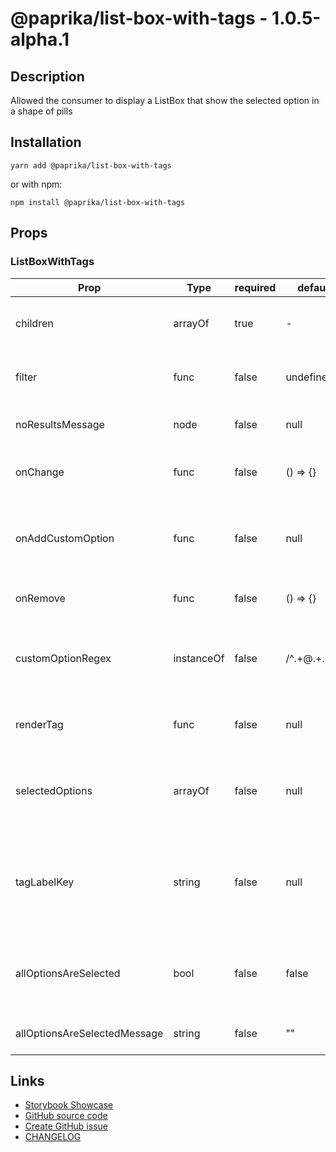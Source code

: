 <!-- start: Autogenerated - do not modify -->

# @paprika/list-box-with-tags - 1.0.5-alpha.1

## Description

Allowed the consumer to display a ListBox that show the selected option in a shape of pills

## Installation

```
yarn add @paprika/list-box-with-tags
```

or with npm:

```
npm install @paprika/list-box-with-tags
```

## Props

### ListBoxWithTags

| Prop                         | Type       | required | default        | Description                                                                                                              |
| ---------------------------- | ---------- | -------- | -------------- | ------------------------------------------------------------------------------------------------------------------------ |
| children                     | arrayOf    | true     | -              | Child of type <ListBox.Option />, <ListBox.Divider />, etc                                                               |
| filter                       | func       | false    | undefined      | filter function for the ListBoxWithTags can be pair with ListBoxWithTags.filter                                          |
| noResultsMessage             | node       | false    | null           | String message to be display when there are not results                                                                  |
| onChange                     | func       | false    | () => {}       | Callback whenever the user change a selection on the ListBoxWithTags                                                     |
| onAddCustomOption            | func       | false    | null           | Callback whenever the user input a new custom option like some@email.com, pass undefined to ignore this behaviour        |
| onRemove                     | func       | false    | () => {}       | Callback once a tag is remove from the Trigger                                                                           |
| customOptionRegex            | instanceOf | false    | /^.+@.+\..+\$/ | Regex that match the input of the user and reports to onAddCustomOption. The default is a basic email regex              |
| renderTag                    | func       | false    | null           | Render prop to override the default Tag style, see example for it's uses.                                                |
| selectedOptions              | arrayOf    | false    | null           | An array of id that helps the ListBoxWithTags to known what elements are selected                                        |
| tagLabelKey                  | string     | false    | null           | Provides an alternative for rendering the Tag label instead of using the default [{label:value}] coming from the og data |
| allOptionsAreSelected        | bool       | false    | false          | When this is true, it will display a message indicating all options are selected on the popover                          |
| allOptionsAreSelectedMessage | string     | false    | ""             | Message to display when all options have been selected                                                                   |

<!-- end: Autogenerated - do not modify -->
<!-- content -->

<!-- eoContent -->

## Links

- [Storybook Showcase](https://paprika.highbond.com/?path=/story/forms-listboxwithtags--showcase)
- [GitHub source code](https://github.com/acl-services/paprika/tree/master/packages/ListBoxWithTags/src)
- [Create GitHub issue](https://github.com/acl-services/paprika/issues/new?label=[]&title=@paprika/list-box-with-tags%20[help]:%20your%20short%20description&body=%0A%23%20Help%20wanted%0A%0A%23%23%20Please%20write%20your%20question.%0A*A%20clear%20and%20concise%20description%20of%20what%20the%20question%20is*%0A%0A%23%23%20Additional%20context%0A*Add%20any%20other%20context%20or%20screenshots%20about%20your%20question%20here.*%0A)
- [CHANGELOG](https://github.com/acl-services/paprika/tree/master/packages/ListBoxWithTags/CHANGELOG.md)
